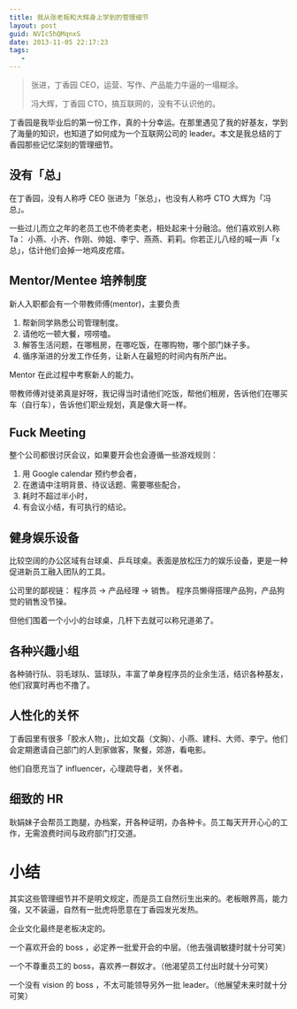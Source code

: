 ```yaml
---
title: 我从张老板和大辉身上学到的管理细节
layout: post
guid: NVIc5hQMqnxS
date: 2013-11-05 22:17:23
tags:
   - 
---
```


> 张进，丁香园 CEO，运营、写作、产品能力牛逼的一塌糊涂。
> 
> 冯大辉，丁香园 CTO，搞互联网的，没有不认识他的。

丁香园是我毕业后的第一份工作，真的十分幸运。在那里遇见了我的好基友，学到了海量的知识，也知道了如何成为一个互联网公司的 leader。本文是我总结的丁香园那些记忆深刻的管理细节。

## 没有「总」

在丁香园，没有人称呼 CEO 张进为「张总」，也没有人称呼 CTO 大辉为「冯总」。

一些过儿而立之年的老员工也不倚老卖老，相处起来十分融洽。他们喜欢别人称Ta： 小燕、小齐、作刚、帅姐、李宁、燕燕、莉莉。你若正儿八经的喊一声「x总」，估计他们会掉一地鸡皮疙瘩。

## Mentor/Mentee 培养制度

新人入职都会有一个带教师傅(mentor)，主要负责

1. 帮新同学熟悉公司管理制度。
2. 请他吃一顿大餐，唠唠嗑。
3. 解答生活问题，在哪租房，在哪吃饭，在哪购物，哪个部门妹子多。
4. 循序渐进的分发工作任务，让新人在最短的时间内有所产出。 

Mentor 在此过程中考察新人的能力。

带教师傅对徒弟真是好呀，我记得当时请他们吃饭，帮他们租房，告诉他们在哪买车（自行车），告诉他们职业规划，真是像大哥一样。


## Fuck Meeting

整个公司都很讨厌会议，如果要开会也会遵循一些游戏规则：

1. 用 Google calendar 预约参会者，
2. 在邀请中注明背景、待议话题、需要哪些配合，
3. 耗时不超过半小时，
4. 有会议小结，有可执行的结论。


## 健身娱乐设备

比较空阔的办公区域有台球桌、乒乓球桌。表面是放松压力的娱乐设备，更是一种促进新员工融入团队的工具。

公司里的鄙视链： 程序员 -> 产品经理 -> 销售。 程序员懒得搭理产品狗，产品狗觉的销售没节操。

但他们围着一个小小的台球桌，几杆下去就可以称兄道弟了。


## 各种兴趣小组

各种骑行队、羽毛球队、篮球队，丰富了单身程序员的业余生活，结识各种基友，他们寂寞时再也不撸了。


## 人性化的关怀

丁香园里有很多「胶水人物」，比如文磊（文胸）、小燕、建科、大师、李宁。他们会定期邀请自己部门的人到家做客，聚餐，郊游，看电影。

他们自愿充当了 influencer，心理疏导者，关怀者。


## 细致的 HR

耿娟妹子会帮员工跑腿，办档案，开各种证明，办各种卡。员工每天开开心心的工作，无需浪费时间与政府部门打交道。


# 小结

其实这些管理细节并不是明文规定，而是员工自然衍生出来的。老板眼界高，能力强，又不装逼，自然有一批虎将愿意在丁香园发光发热。

企业文化最终是老板决定的。

一个喜欢开会的 boss ，必定养一批爱开会的中层。（他去强调敏捷时就十分可笑）

一个不尊重员工的 boss，喜欢养一群奴才。（他渴望员工付出时就十分可笑）

一个没有 vision 的 boss ，不太可能领导另外一批 leader。（他展望未来时就十分可笑）


